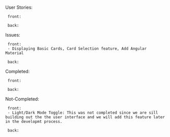 User Stories:

     front:
  
     back:
  
Issues:

     front:
     - Displaying Basic Cards, Card Selection feature, Add Angular Material

     back:

Completed:

     front:

     back:

Not-Completed:

     front: 
     - Light/Dark Mode Toggle: This was not completed since we are sill building out the the user interface and we will add this feature later in the developmt process.

     back:
